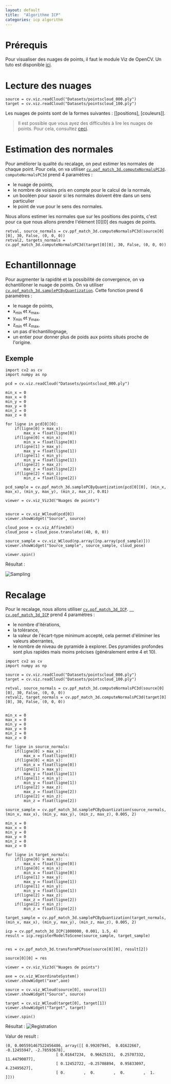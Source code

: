 ```yaml
---
layout: default
title:  "Algorithme ICP"
categories: icp algorithm
---
```


# Prérequis

Pour visualiser des nuages de points, il faut le module Viz de OpenCV. Un tuto est disponible [ici](/OpenCV/1-installation).

# Lecture des nuages

```
source = cv.viz.readCloud("Datasets/pointscloud_000.ply")
target = cv.viz.readCloud("Datasets/pointscloud_100.ply")
```

Les nuages de points sont de la formes suivantes : [[positions], [couleurs]].

> Il est possible que vous ayez des difficultés à lire les nuages de points. Pour cela, consultez [ceci](/OpenCV/2-Viz).

# Estimation des normales

Pour améliorer la qualité du recalage, on peut estimer les normales de chaque point. Pour cela, on va utiliser [`cv.ppf_match_3d.computeNormalsPC3d`](https://docs.opencv.org/4.x/d9/d25/group__surface__matching.html#gaa74e62c7b2a8b8a70e44e42211fd00f5). `computeNormalsPC3d` prend 4 paramètres : 
* le nuage de points, 
* le nombre de voisins pris en compte pour le calcul de la normale, 
* un booléen pour savoir si les normales doivent être dans un sens particulier 
* le point de vue pour le sens des normales.

Nous allons estimer les normales que sur les positions des points, c'est pour ca que nous allons prendre l'élément [0][0] des nuages de points.

```
retval, source_normals = cv.ppf_match_3d.computeNormalsPC3d(source[0][0], 30, False, (0, 0, 0))
retval2, targets_normals = cv.ppf_match_3d.computeNormalsPC3d(target[0][0], 30, False, (0, 0, 0))
```

# Echantillonnage

Pour augmenter la rapidité et la possibilité de convergence, on va échantilloner le nuage de points. On va utiliser [`cv.ppf_match_3d.samplePCByQuantization`](https://docs.opencv.org/4.x/d9/d25/group__surface__matching.html#ga685d0fc50635dfdd4ebc587067ff44a9). Cette fonction prend 6 paramètres :
* le nuage de points,
* x<sub>min</sub> et x<sub>max</sub>,
* y<sub>min</sub> et y<sub>max</sub>,
* z<sub>min</sub> et z<sub>max</sub>,
* un pas d'échantillognage,
* un entier pour donner plus de poids aux points situés proche de l'origine.

## Exemple

```
import cv2 as cv
import numpy as np

pcd = cv.viz.readCloud("Datasets/pointscloud_000.ply")

min_x = 0
max_x = 0
min_y = 0
max_y = 0
min_z = 0
max_z = 0

for ligne in pcd[0][0]:
    if(ligne[0] > max_x):
        max_x = float(ligne[0])
    if(ligne[0] < min_x):
        min_x = float(ligne[0])
    if(ligne[1] > max_y):
        max_y = float(ligne[1])
    if(ligne[1] < min_y):
        min_y = float(ligne[1])
    if(ligne[2] > max_z):
        max_z = float(ligne[2])
    if(ligne[2] < min_z):
        min_z = float(ligne[2])

pcd_sample = cv.ppf_match_3d.samplePCByQuantization(pcd[0][0], (min_x, max_x), (min_y, max_y), (min_z, max_z), 0.01)

viewer = cv.viz_Viz3d("Nuages de points")


source = cv.viz_WCloud(pcd[0])
viewer.showWidget("Source", source)

cloud_pose = cv.viz_Affine3d()
cloud_pose = cloud_pose.translate((40, 0, 0))

source_sample = cv.viz_WCloud(np.array([np.array(pcd_sample)]))
viewer.showWidget("Source_sample", source_sample, cloud_pose)

viewer.spin()

```

Résultat :

![Sampling](../../assets/Open3D/ICP/Sampling.png)

# Recalage

Pour le recalage, nous allons utiliser [`cv.ppf_match_3d_ICP`](https://docs.opencv.org/4.x/dc/d9b/classcv_1_1ppf__match__3d_1_1ICP.html). 
[`	cv.ppf_match_3d_ICP`](https://docs.opencv.org/4.x/dc/d9b/classcv_1_1ppf__match__3d_1_1ICP.html#af0a4a96762f10658963bbfa5f84c3091) prend 4 paramètres :
* le nombre d'itérations,
* la tolérance,
* la valeur de l'écart-type minimum accepté, cela permet d'éliminer les valeurs aberrantes,
* le nombre de niveau de pyramide à explorer. Des pyramides profondes sont plus rapides mais moins précises (généralement entre 4 et 10).

```
import cv2 as cv
import numpy as np

source = cv.viz.readCloud("Datasets/pointscloud_000.ply")
target = cv.viz.readCloud("Datasets/pointscloud_100.ply")

retval, source_normals = cv.ppf_match_3d.computeNormalsPC3d(source[0][0], 30, False, (0, 0, 0))
retval2, target_normals = cv.ppf_match_3d.computeNormalsPC3d(target[0][0], 30, False, (0, 0, 0))


min_x = 0
max_x = 0
min_y = 0
max_y = 0
min_z = 0
max_z = 0

for ligne in source_normals:
    if(ligne[0] > max_x):
        max_x = float(ligne[0])
    if(ligne[0] < min_x):
        min_x = float(ligne[0])
    if(ligne[1] > max_y):
        max_y = float(ligne[1])
    if(ligne[1] < min_y):
        min_y = float(ligne[1])
    if(ligne[2] > max_z):
        max_z = float(ligne[2])
    if(ligne[2] < min_z):
        min_z = float(ligne[2])

source_sample = cv.ppf_match_3d.samplePCByQuantization(source_normals, (min_x, max_x), (min_y, max_y), (min_z, max_z), 0.005, 2)

min_x = 0
max_x = 0
min_y = 0
max_y = 0
min_z = 0
max_z = 0

for ligne in target_normals:
    if(ligne[0] > max_x):
        max_x = float(ligne[0])
    if(ligne[0] < min_x):
        min_x = float(ligne[0])
    if(ligne[1] > max_y):
        max_y = float(ligne[1])
    if(ligne[1] < min_y):
        min_y = float(ligne[1])
    if(ligne[2] > max_z):
        max_z = float(ligne[2])
    if(ligne[2] < min_z):
        min_z = float(ligne[2])

target_sample = cv.ppf_match_3d.samplePCByQuantization(target_normals, (min_x, max_x), (min_y, max_y), (min_z, max_z), 0.005, 2)

icp = cv.ppf_match_3d_ICP(1000000, 0.001, 1.5, 4)
result = icp.registerModelToScene(source_sample, target_sample)


res = cv.ppf_match_3d.transformPCPose(source[0][0], result[2])

source[0][0] = res

viewer = cv.viz_Viz3d("Nuages de points")

axe = cv.viz_WCoordinateSystem()
viewer.showWidget("axe",axe)

source = cv.viz_WCloud(source[0], source[1])
viewer.showWidget("Source", source)

target = cv.viz_WCloud(target[0], target[1])
viewer.showWidget("Target", target)

viewer.spin()

```
 
Résultat :
![Registration](../../assets/Open3D/ICP/Registration.png)

Valur de result :
```
(0, 0.005591467522456486, array([[ 0.99207945,  0.01622667, -0.12455947, -2.78593678],
     				  [ 0.01647234,  0.96625151,  0.25707332, 11.44790077],
     				  [ 0.12452722, -0.25708894,  0.95833097,  4.23495627],
     				  [ 0.        ,  0.        ,  0.        ,  1.        ]]))
```

